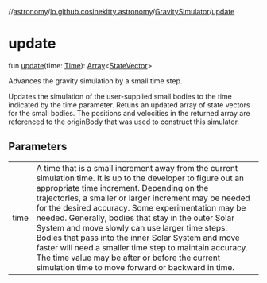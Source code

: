 //[astronomy](../../../index.md)/[io.github.cosinekitty.astronomy](../index.md)/[GravitySimulator](index.md)/[update](update.md)

# update

fun [update](update.md)(time: [Time](../-time/index.md)): [Array](https://kotlinlang.org/api/latest/jvm/stdlib/kotlin/-array/index.html)&lt;[StateVector](../-state-vector/index.md)&gt;

Advances the gravity simulation by a small time step.

Updates the simulation of the user-supplied small bodies to the time indicated by the time parameter. Retuns an updated array of state vectors for the small bodies. The positions and velocities in the returned array are referenced to the originBody that was used to construct this simulator.

## Parameters

| | |
|---|---|
| time | A time that is a small increment away from the current simulation time. It is up to the developer to figure out an appropriate time increment. Depending on the trajectories, a smaller or larger increment may be needed for the desired accuracy. Some experimentation may be needed. Generally, bodies that stay in the outer Solar System and move slowly can use larger time steps.  Bodies that pass into the inner Solar System and move faster will need a smaller time step to maintain accuracy. The time value may be after or before the current simulation time to move forward or backward in time. |
